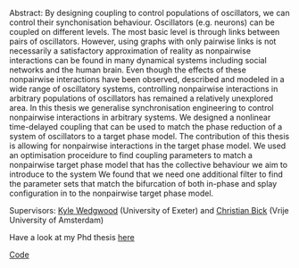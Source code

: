 ---
---
Abstract:
By designing coupling to control populations of oscillators, we can control their synchonisation behaviour. Oscillators (e.g. neurons) can be coupled on different levels. The most basic level is through links between pairs of oscillators. However, using graphs with only pairwise links is not necessarily a satisfactory approximation of reality as nonpairwise interactions can be found in many dynamical systems including social networks and the human brain. Even though the effects of these nonpairwise interactions have been observed, described and modeled in a wide range of oscillatory systems, controlling nonpairwise interactions in arbitrary populations of oscillators has remained a relatively unexplored area. In this thesis we generalise synchronisation engineering to control nonpairwise interactions in arbitrary systems. We designed a nonlinear time-delayed coupling that can be used to match the phase reduction of a system of oscillators to a target phase model. The contribution of this thesis is allowing for nonpairwise interactions in the target phase model. We used an optimisation proceidure to find coupling parameters to match a nonpairwise target phase model that has the collective behaviour we aim to introduce to the system We found that we need one additional filter to find the parameter sets that match the bifurcation of both in-phase and splay configuration in to the nonpairwise target phase model.

Supervisors: [Kyle Wedgwood](https://empslocal.ex.ac.uk/people/staff/kcaw201/) (University of Exeter)
and [Christian Bick](https://www.math.vu.nl/~bick/) (Vrije University of Amsterdam)

Have a look at my Phd thesis [here](http://hdl.handle.net/10871/136008)

[Code](https://github.com/liefting/sync_engineering)
